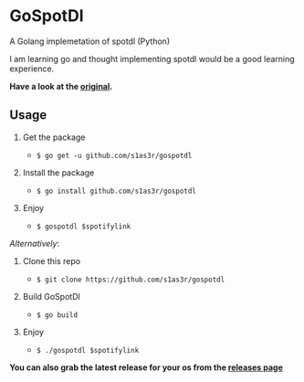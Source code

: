 # GoSpotDl
A Golang implemetation of spotdl (Python) 

I am learning go and thought implementing spotdl would be a good learning experience.

**Have a look at the [original](https://github.com/spotdl/spotify-downloader).**

## Usage
1. Get the package
    - `$ go get -u github.com/s1as3r/gospotdl`

2. Install the package
    - `$ go install github.com/s1as3r/gospotdl`

3. Enjoy  
    - `$ gospotdl $spotifylink` 

*Alternatively*:

1. Clone this repo
    - `$ git clone https://github.com/s1as3r/gospotdl`

2. Build GoSpotDl
    - `$ go build`

3. Enjoy
    - `$ ./gospotdl $spotifylink`

**You can also grab the latest release for your os from the [releases page](https://github.com/s1as3r/gospotdl/releases)**
